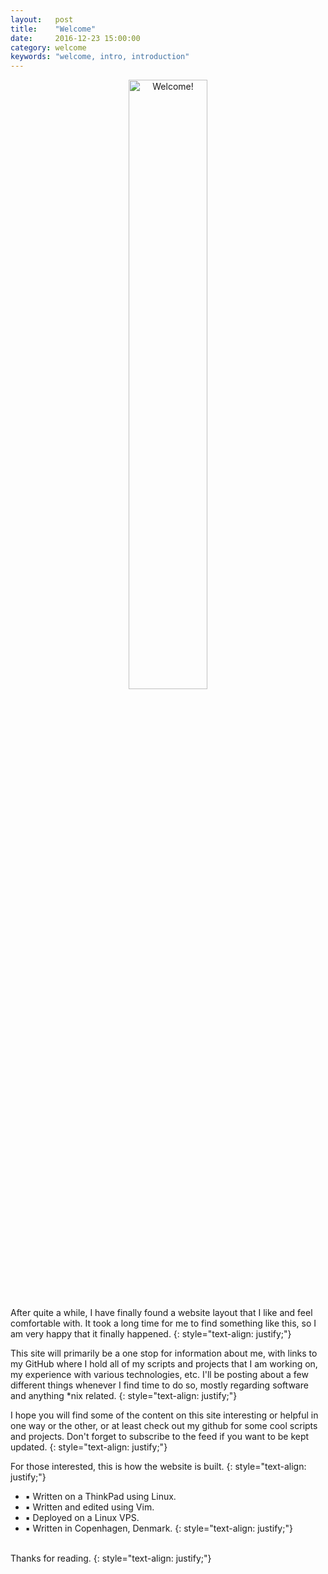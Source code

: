 ```yaml
---
layout:   post
title:    "Welcome"
date:     2016-12-23 15:00:00
category: welcome
keywords: "welcome, intro, introduction"
---
```


<center><img src="/assets/img/welcome.png" width="50%" alt="Welcome!"></center>

After quite a while, I have finally found a website layout that I like and feel comfortable with. 
It took a long time for me to find something like this, so I am very happy that it finally happened.
{: style="text-align: justify;"}

This site will primarily be a one stop for information about me,
with links to my GitHub where I hold all of my scripts and projects that I am working on, my experience with various technologies, etc.
I'll be posting about a few different things whenever I find time to do so, mostly regarding software and anything \*nix related.
{: style="text-align: justify;"}

I hope you will find some of the content on this site interesting or helpful in one way or the other, or at least check out my github
for some cool scripts and projects. Don't forget to subscribe to the feed if you want to be kept updated.
{: style="text-align: justify;"}

For those interested, this is how the website is built.
{: style="text-align: justify;"}

- ▪ Written on a ThinkPad using Linux.
- ▪ Written and edited using Vim.
- ▪ Deployed on a Linux VPS.
- ▪ Written in Copenhagen, Denmark.
{: style="text-align: justify;"}
<br/>
Thanks for reading.
{: style="text-align: justify;"}
